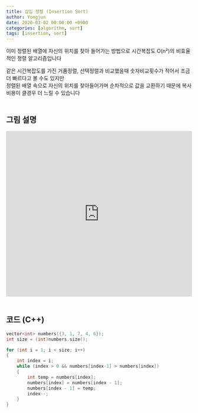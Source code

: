 ```yaml
---
title: 삽입 정렬 (Insertion Sort)
author: Yongjun
date: 2020-03-02 00:00:00 +0900
categories: [algorithm, sort]
tags: [insertion, sort]
---
```


이미 정렬된 배열에 자신의 위치를 찾아 들어가는 방법으로 시간복잡도 O(n²)의 비효율적인 정렬 알고리즘입니다  

같은 시간복잡도를 가진 거품정렬, 선택정렬과 비교했을때 숫자비교횟수가 적어서 조금 더 빠르다고 볼 수도 있지만  
정렬된 배열 속으로 자신의 위치를 찾아들어가며 순차적으로 값을 교환하기 때문에 복사 비용이 클경우 더 느릴 수 있습니다  
<br>

## 그림 설명 
<style>
.responsive-wrap iframe{ max-width: 100%;}
</style>
<div class="responsive-wrap">
<iframe src="https://docs.google.com/presentation/d/e/2PACX-1vQSE5tGmlOk46et7CHrl5wt3fQa-kAwUC1W4cElnJ3CWTXyIA-Ly2ZPhlI5C5wMxF2qgWL46sARLqop/embed?start=false&loop=false&delayms=3000" frameborder="0" width="750" height="450" allowfullscreen="true" mozallowfullscreen="true" webkitallowfullscreen="true">
</iframe>
</div>
<br>

## 코드 (C++)
```c++
vector<int> numbers({3, 1, 7, 4, 6});
int size = (int)numbers.size();

for (int i = 1; i < size; i++)
{
    int index = i;
    while (index > 0 && numbers[index-1] > numbers[index])
    {
        int temp = numbers[index];
        numbers[index] = numbers[index - 1];
        numbers[index - 1] = temp;
        index--;
    }
}
```
